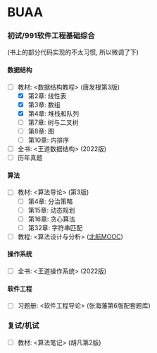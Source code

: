 # BUAA

### 初试/991软件工程基础综合

(书上的部分代码实现的不太习惯, 所以微调了下)

#### 数据结构
- [ ] 教材: <数据结构教程> (唐发根第3版)
    - [x] 第2章: 线性表
    - [x] 第3章: 数组
    - [x] 第4章: 堆栈和队列
    - [ ] 第7章: 树与二叉树
    - [ ] 第8章: 图
    - [ ] 第10章: 内排序
- [ ] 全书: <王道数据结构> (2022版)
- [ ] 历年真题

[//]: # (- [ ] 拔高: <算法与数据结构考研试题精析> &#40;数据结构1800&#41; 部分代码)

#### 算法
- [ ] 教材: <算法导论> (第3版)
  - [ ] 第4章: 分治策略
  - [ ] 第15章: 动态规划
  - [ ] 第16章: 贪心算法
  - [ ] 第32章: 字符串匹配
- [ ] 教程: <算法设计与分析> ([北航MOOC](https://www.icourse163.org/course/BUAA-1449777166))

#### 操作系统
- [ ] 全书: <王道操作系统> (2022版)

#### 软件工程
- [ ] 习题册: <软件工程导论> (张海藩第6版配套题库)

### 复试/机试
- [ ] 教材: <算法笔记> (胡凡第2版)